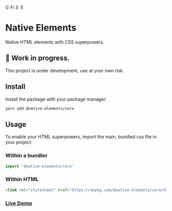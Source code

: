 <img width="16px" alt="Google Chrome" src="https://goo.gl/U987PH"><img width="16px" alt="Firefox" src="https://bit.ly/35SKj4D"><img width="16px" alt="Safari" src="https://goo.gl/S1vPDZ"><img width="16px" alt="Edge" src="https://bit.ly/2MnqnyS">

# Native Elements

Native HTML elements with CSS superpowers.

## 🚧 Work in progress.

This project is under development, use at your own risk.

## Install

Install the package with your package manager:

```bash
yarn add @native-elements/core
```

## Usage

To enable your HTML superpowers, import the main, bundled css file in your project:

### Within a bundler

```js
import '@native-elements/core'
```

### Within HTML

```html
<link rel="stylesheet" href="https://unpkg.com/@native-elements/core/dist/native-elements.css">
```

### [Live Demo](https://native-elements.stackblitz.io/)
